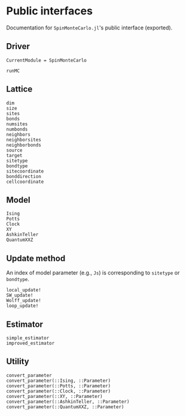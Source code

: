 # Public interfaces

Documentation for `SpinMonteCarlo.jl`'s public interface (exported).

## Driver

```@meta
CurrentModule = SpinMonteCarlo
```

```@docs
runMC
```

## Lattice

```@docs
dim
size
sites
bonds
numsites
numbonds
neighbors
neighborsites
neighborbonds
source
target
sitetype
bondtype
sitecoordinate
bonddirection
cellcoordinate
```

## Model

```@docs
Ising
Potts
Clock
XY
AshkinTeller
QuantumXXZ
```

## Update method

An index of model parameter (e.g., `Js`) is corresponding to `sitetype` or `bondtype`.

```@docs
local_update!
SW_update!
Wolff_update!
loop_update!
```

## Estimator
```@docs
simple_estimator
improved_estimator
```

## Utility
```@docs
convert_parameter
convert_parameter(::Ising, ::Parameter)
convert_parameter(::Potts, ::Parameter)
convert_parameter(::Clock, ::Parameter)
convert_parameter(::XY, ::Parameter)
convert_parameter(::AshkinTeller, ::Parameter)
convert_parameter(::QuantumXXZ, ::Parameter)
```
